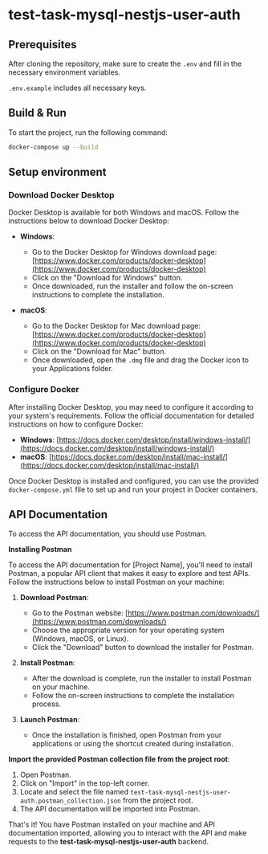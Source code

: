 # test-task-mysql-nestjs-user-auth

## Prerequisites

After cloning the repository, make sure to create the `.env` and fill in the necessary environment variables.

`.env.example` includes all necessary keys.

## Build & Run

To start the project, run the following command:

```bash
docker-compose up --build
```

## Setup environment

### Download Docker Desktop

Docker Desktop is available for both Windows and macOS. Follow the instructions below to download Docker Desktop:

- **Windows**:
  - Go to the Docker Desktop for Windows download page: [https://www.docker.com/products/docker-desktop](https://www.docker.com/products/docker-desktop)
  - Click on the "Download for Windows" button.
  - Once downloaded, run the installer and follow the on-screen instructions to complete the installation.

- **macOS**:
  - Go to the Docker Desktop for Mac download page: [https://www.docker.com/products/docker-desktop](https://www.docker.com/products/docker-desktop)
  - Click on the "Download for Mac" button.
  - Once downloaded, open the `.dmg` file and drag the Docker icon to your Applications folder.

### Configure Docker

After installing Docker Desktop, you may need to configure it according to your system's requirements. Follow the official documentation for detailed instructions on how to configure Docker:

- **Windows**: [https://docs.docker.com/desktop/install/windows-install/](https://docs.docker.com/desktop/install/windows-install/)
- **macOS**: [https://docs.docker.com/desktop/install/mac-install/](https://docs.docker.com/desktop/install/mac-install/)

Once Docker Desktop is installed and configured, you can use the provided `docker-compose.yml` file to set up and run your project in Docker containers.

## API Documentation

To access the API documentation, you should use Postman.

**Installing Postman**

To access the API documentation for [Project Name], you'll need to install Postman, a popular API client that makes it easy to explore and test APIs. Follow the instructions below to install Postman on your machine:

1. **Download Postman**:
   - Go to the Postman website: [https://www.postman.com/downloads/](https://www.postman.com/downloads/)
   - Choose the appropriate version for your operating system (Windows, macOS, or Linux).
   - Click the "Download" button to download the installer for Postman.

2. **Install Postman**:
   - After the download is complete, run the installer to install Postman on your machine.
   - Follow the on-screen instructions to complete the installation process.

3. **Launch Postman**:
   - Once the installation is finished, open Postman from your applications or using the shortcut created during installation.

**Import the provided Postman collection file from the project root**:

1. Open Postman.
2. Click on "Import" in the top-left corner.
3. Locate and select the file named `test-task-mysql-nestjs-user-auth.postman_collection.json` from the project root.
4. The API documentation will be imported into Postman.

That's it! You have Postman installed on your machine and API documentation imported, allowing you to interact with the API and make requests to the **test-task-mysql-nestjs-user-auth** backend.
